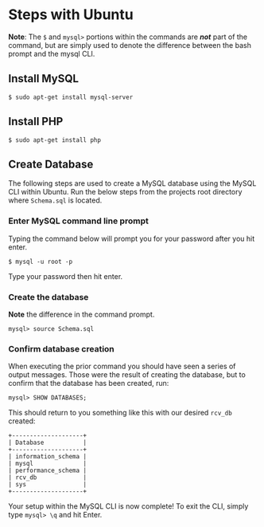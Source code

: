 # Steps with Ubuntu
**Note**: The `$` and `mysql>` portions within the commands are ***not*** part of the command, but are simply used to denote the difference between the bash prompt and the mysql CLI.

## Install MySQL
```
$ sudo apt-get install mysql-server
```

## Install PHP
```
$ sudo apt-get install php
```

## Create Database
The following steps are used to create a MySQL database using the MySQL CLI within Ubuntu. Run the below steps from the projects root directory where `Schema.sql` is located.

### Enter MySQL command line prompt
Typing the command below will prompt you for your password after you hit enter.
```
$ mysql -u root -p
```

Type your password then hit enter.

### Create the database
**Note** the difference in the command prompt.
```
mysql> source Schema.sql
```

### Confirm database creation
When executing the prior command you should have seen a series of output messages. Those were the result of creating the database, but to confirm that the database has been created, run:

```
mysql> SHOW DATABASES;
```

This should return to you something like this with our desired `rcv_db` created:
```
+--------------------+
| Database           |
+--------------------+
| information_schema |
| mysql              |
| performance_schema |
| rcv_db             |
| sys                |
+--------------------+
````

Your setup within the MySQL CLI is now complete! To exit the CLI, simply type `mysql> \q` and hit Enter.